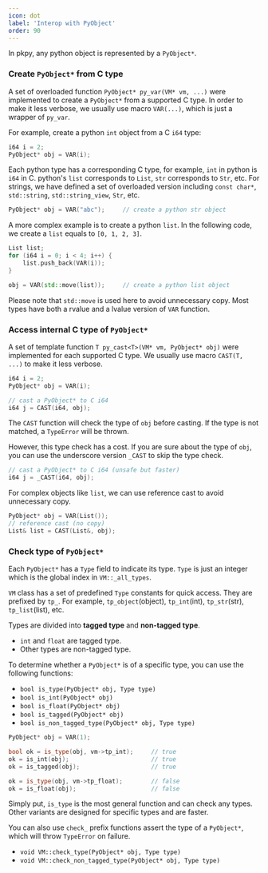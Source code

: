 ```yaml
---
icon: dot
label: 'Interop with PyObject'
order: 90
---
```


In pkpy, any python object is represented by a `PyObject*`.


### Create `PyObject*` from C type

A set of overloaded function `PyObject* py_var(VM* vm, ...)` were implemented to
create a `PyObject*` from a supported C type.
In order to make it less verbose, we usually use macro `VAR(...)`, which is just a wrapper of `py_var`.

For example, create a python `int` object from a C `i64` type:

```cpp
i64 i = 2;
PyObject* obj = VAR(i);
```

Each python type has a corresponding C type, for example, `int` in python is `i64` in C.
python's `list` corresponds to `List`, `str` corresponds to `Str`, etc.
For strings, we have defined
a set of overloaded version including `const char*`, `std::string`, `std::string_view`, `Str`, etc.

```cpp
PyObject* obj = VAR("abc");		// create a python str object
```

A more complex example is to create a python `list`.
In the following code, we create a `list` equals to `[0, 1, 2, 3]`.

```cpp
List list;
for (i64 i = 0; i < 4; i++) {
    list.push_back(VAR(i));
}

obj = VAR(std::move(list));		// create a python list object
```

Please note that `std::move` is used here to avoid unnecessary copy.
Most types have both a rvalue and a lvalue version of `VAR` function.

### Access internal C type of `PyObject*`

A set of template function `T py_cast<T>(VM* vm, PyObject* obj)` were implemented
for each supported C type. We usually use macro `CAST(T, ...)` to make it less verbose.

```cpp
i64 i = 2;
PyObject* obj = VAR(i);

// cast a PyObject* to C i64
i64 j = CAST(i64, obj);		
```

The `CAST` function will check the type of `obj` before casting.
If the type is not matched, a `TypeError` will be thrown.

However, this type check has a cost. If you are sure about the type of `obj`,
you can use the underscore version `_CAST` to skip the type check.

```cpp
// cast a PyObject* to C i64 (unsafe but faster)
i64 j = _CAST(i64, obj);		
```

For complex objects like `list`, we can use reference cast to avoid unnecessary copy.

```cpp
PyObject* obj = VAR(List());
// reference cast (no copy)
List& list = CAST(List&, obj);
```

### Check type of `PyObject*`

Each `PyObject*` has a `Type` field to indicate its type.
`Type` is just an integer which is the global index in `VM::_all_types`.

`VM` class has a set of predefined `Type` constants for quick access.
They are prefixed by `tp_`. For example, `tp_object`(object),
`tp_int`(int), `tp_str`(str), `tp_list`(list), etc.

Types are divided into **tagged type** and **non-tagged type**.
+ `int` and `float` are tagged type.
+ Other types are non-tagged type.

To determine whether a `PyObject*` is of a specific type,
you can use the following functions:

+ `bool is_type(PyObject* obj, Type type)`
+ `bool is_int(PyObject* obj)`
+ `bool is_float(PyObject* obj)`
+ `bool is_tagged(PyObject* obj)`
+ `bool is_non_tagged_type(PyObject* obj, Type type)`

```cpp
PyObject* obj = VAR(1);

bool ok = is_type(obj, vm->tp_int);		// true
ok = is_int(obj);						// true
ok = is_tagged(obj);					// true

ok = is_type(obj, vm->tp_float);		// false
ok = is_float(obj);						// false
```

Simply put, `is_type` is the most general function and can check any types.
Other variants are designed for specific types and are faster.

You can also use `check_` prefix functions assert the type of a `PyObject*`,
which will throw `TypeError` on failure.

+ `void VM::check_type(PyObject* obj, Type type)`
+ `void VM::check_non_tagged_type(PyObject* obj, Type type)`